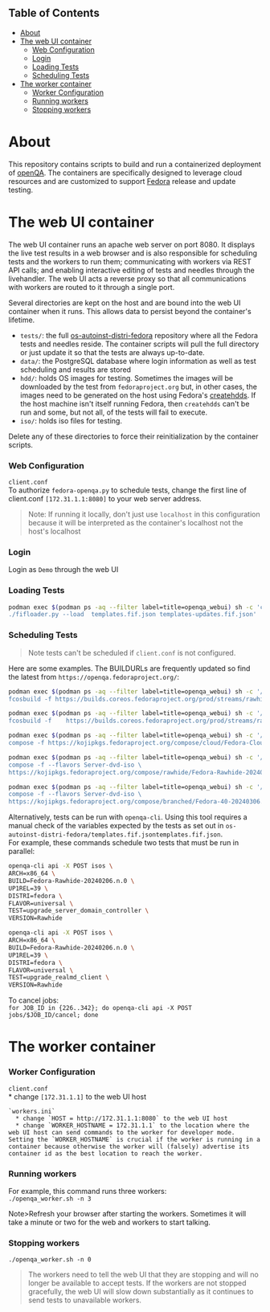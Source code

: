 
## Table of Contents

- [About](#about)
- [The web UI container](#The-web-UI-container)
    - [Web Configuration](#web-configuration)
    - [Login](#login)
    - [Loading Tests](#loading-tests)
    - [Scheduling Tests](#scheduling-tests)
- [The worker container](#The-worker-container)
    - [Worker Configuration](#worker-configuration)
    - [Running workers](#running-workers)
    - [Stopping workers](#stopping-workers)

# About  
This repository contains scripts to build and run a containerized deployment of [openQA](https://github.com/os-autoinst).  The containers are specifically designed to leverage cloud resources and are customized to support [Fedora](https://fedoraproject.org/wiki/OpenQA) release and update testing. 

# The web UI container  

The web UI container runs an apache web server on port 8080.  It displays the live test results in a web browser and is also responsible for scheduling tests and the workers to run them; communicating with workers via REST API calls; and enabling interactive editing of tests and needles through the livehandler. The web UI acts a reverse proxy so that all communications with workers are routed to it through a single port.  

Several directories are kept on the host and are bound into the web UI container when it runs. This allows data to persist beyond the container's lifetime.  
* `tests/`: the full [os-autoinst-distri-fedora](https://pagure.io/fedora-qa/os-autoinst-distri-fedora) repository where all the Fedora tests and needles reside.  The container scripts will pull the full directory or just update it so that the tests are always up-to-date.
* `data/`: the PostgreSQL database where login information as well as test scheduling and results are stored
* `hdd/`: holds OS images for testing.  Sometimes the images will be downloaded by the test from  `fedoraproject.org` but, in other cases, the images need to be generated on the host using Fedora's [createhdds](https://pagure.io/fedora-qa/createhdds).  If the host machine isn't itself running Fedora, then `createhdds` can't be run and some, but not all, of the tests will fail to execute.
* `iso/`: holds iso files for testing.
  
Delete any of these directories to force their reinitialization by the container scripts.

### Web Configuration    

`client.conf`  
 To authorize `fedora-openqa.py` to schedule tests, change the first line of client.conf `[172.31.1.1:8080]` to your web server address.  
>Note: If running it locally, don't just use `localhost` in this configuration because it will be interpreted as the container's localhost not the host's localhost

### Login
Login as `Demo` through the web UI

### Loading Tests  
```bash
podman exec $(podman ps -aq --filter label=title=openqa_webui) sh -c 'cd /var/lib/openqa/share/tests/fedora/;
./fifloader.py --load  templates.fif.json templates-updates.fif.json'
```
   
### Scheduling Tests

>Note tests can't be scheduled if `client.conf` is not configured.  

Here are some examples.
The BUILDURLs are frequently updated so find the latest from `https://openqa.fedoraproject.org/`:   

```bash
podman exec $(podman ps -aq --filter label=title=openqa_webui) sh -c '/fedora_openqa/fedora-openqa.py \
fcosbuild -f https://builds.coreos.fedoraproject.org/prod/streams/rawhide/builds/41.20240305.91.0/x86_64'
```
```bash
podman exec $(podman ps -aq --filter label=title=openqa_webui) sh -c '/fedora_openqa/fedora-openqa.py \
fcosbuild -f  	https://builds.coreos.fedoraproject.org/prod/streams/rawhide/builds/41.20240302.91.0/x86_64'
```

```bash
podman exec $(podman ps -aq --filter label=title=openqa_webui) sh -c '/fedora_openqa/fedora-openqa.py \
compose -f https://kojipkgs.fedoraproject.org/compose/cloud/Fedora-Cloud-39-20240306.0/compose'
```

```bash
podman exec $(podman ps -aq --filter label=title=openqa_webui) sh -c '/fedora_openqa/fedora-openqa.py \
compose -f --flavors Server-dvd-iso \
https://kojipkgs.fedoraproject.org/compose/rawhide/Fedora-Rawhide-20240305.n.0/compose'
```

```bash
podman exec $(podman ps -aq --filter label=title=openqa_webui) sh -c '/fedora_openqa/fedora-openqa.py \
compose -f --flavors Server-dvd-iso \
https://kojipkgs.fedoraproject.org/compose/branched/Fedora-40-20240306.n.0/compose'
```

Alternatively, tests can be run with `openqa-cli`.
Using this tool requires a manual check of the variables expected by the tests as set out in `os-autoinst-distri-fedora/templates.fif.jsontemplates.fif.json`.  
For example, these commands schedule two tests that must be run in parallel:  

```bash
openqa-cli api -X POST isos \
ARCH=x86_64 \
BUILD=Fedora-Rawhide-20240206.n.0 \
UP1REL=39 \
DISTRI=fedora \
FLAVOR=universal \
TEST=upgrade_server_domain_controller \
VERSION=Rawhide

openqa-cli api -X POST isos \
ARCH=x86_64 \
BUILD=Fedora-Rawhide-20240206.n.0 \
UP1REL=39 \
DISTRI=fedora \
FLAVOR=universal \
TEST=upgrade_realmd_client \
VERSION=Rawhide
```

To cancel jobs:  
`for JOB_ID in {226..342}; do openqa-cli api -X POST jobs/$JOB_ID/cancel; done`


# The worker container

### Worker Configuration    
  `client.conf`  
     * change `[172.31.1.1]` to the web UI host  

    `workers.ini`  
      * change `HOST = http://172.31.1.1:8080` to the web UI host  
      * change `WORKER_HOSTNAME = 172.31.1.1` to the location where the web UI host can send commands to the worker for developer mode.  Setting the `WORKER_HOSTNAME` is crucial if the worker is running in a container because otherwise the worker will (falsely) advertise its container id as the best location to reach the worker.  

### Running workers     
For example, this command runs three workers:  
`./openqa_worker.sh -n 3` 

Note>Refresh your browser after starting the workers. Sometimes it will take a minute or two for the web and workers to start talking.  

### Stopping workers     
`./openqa_worker.sh -n 0`  
>The workers need to tell the web UI that they are stopping and will no longer be available to accept tests.  If the workers are not stopped gracefully, the web UI will slow down substantially as it continues to send tests to unavailable workers.  

